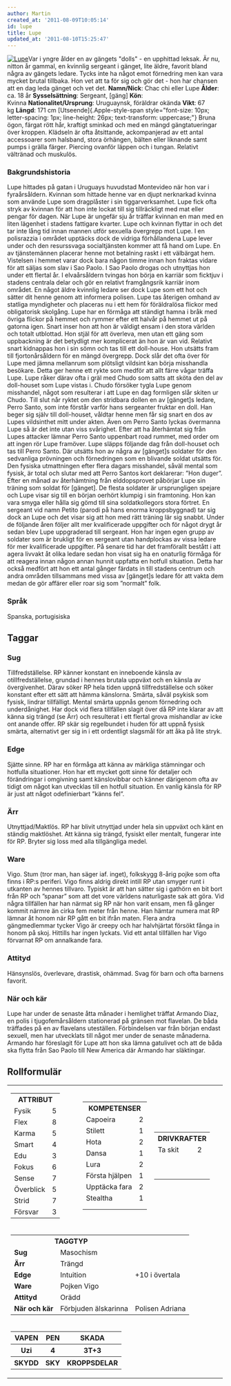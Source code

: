 ```yaml
---
author: Martin
created_at: '2011-08-09T10:05:14'
id: lupe
title: Lupe
updated_at: '2011-08-10T15:25:47'
---
```

[<img src="http://kampanj.ripperdoc.net/wp-content/uploads/latina-tattoo-jam-aug-20091-217x300.jpg" title="Lupe" class="alignright size-medium wp-image-1126" />]Var i yngre ålder en av gängets "dolls" - en upphittad leksak. Är nu, nitton år gammal, en kvinnlig sergeant i gänget, lite äldre, favorit bland några av gängets ledare. Tycks inte ha något emot förnedring men kan vara mycket brutal tillbaka. Hon vet att ta för sig och gör det - hon har chansen att en dag leda gänget och vet det. **Namn/Nick**: Chac chi eller Lupe **Ålder**: ca. 18 år **Sysselsättning**: Sergeant, \[gäng\] **Kön**: Kvinna **Nationalitet/Ursprung**: Uruguaynsk, föräldrar okända **Vikt**: 67 kg **Längd**: 171 cm [Utseende]{.Apple-style-span style="font-size: 10px; letter-spacing: 1px; line-height: 26px; text-transform: uppercase;"} Bruna ögon, färgat rött hår, kraftigt sminkad och med en mängd gängtatueringar över kroppen. Klädseln är ofta åtsittande, ackompanjerad av ett antal accessoarer som halsband, stora örhängen, bälten eller liknande samt pumps i grälla färger. Piercing ovanför läppen och i tungan. Relativt vältränad och muskulös.

### Bakgrundshistoria

Lupe hittades på gatan i Uruguays huvudstad Montevideo när hon var i fyraårsåldern. Kvinnan som hittade henne var en djupt nerknarkad kvinna som använde Lupe som dragplåster i sin tiggarverksamhet. Lupe fick ofta stryk av kvinnan för att hon inte lockat till sig tillräckligt med mat eller pengar för dagen. När Lupe är ungefär sju år träffar kvinnan en man med en liten lägenhet i stadens fattigare kvarter. Lupe och kvinnan flyttar in och det tar inte lång tid innan mannen utför sexuella övergrepp mot Lupe. I en polisrazzia i området upptäcks dock de vidriga förhållandena Lupe lever under och den resurssvaga socialtjänsten kommer att få hand om Lupe. En av tjänstemännen placerar henne mot betalning raskt i ett välbärgat hem. Vistelsen i hemmet varar dock bara någon timme innan hon fraktas vidare för att säljas som slav i Sao Paolo. I Sao Paolo drogas och utnyttjas hon under ett flertal år. I elvaårsåldern tvingas hon börja en karriär som ficktjuv i stadens centrala delar och gör en relativt framgångsrik karriär inom området. En något äldre kvinnlig ledare ser dock Lupe som ett hot och sätter dit henne genom att informera polisen. Lupe tas återigen omhand av statliga myndigheter och placeras nu i ett hem för föräldralösa flickor med obligatorisk skolgång. Lupe har en förmåga att ständigt hamna i bråk med övriga flickor på hemmet och rymmer efter ett halvår på hemmet ut på gatorna igen. Snart inser hon att hon är väldigt ensam i den stora världen och totalt utblottad. Hon stjäl för att överleva, men utan ett gäng som uppbackning är det betydligt mer komplicerat än hon är van vid. Relativt snart kidnappas hon i sin sömn och tas till ett doll-house. Hon utsätts fram till fjortonårsåldern för en mängd övergrepp. Dock slår det ofta över för Lupe med jämna mellanrum som plötsligt vildsint kan börja misshandla besökare. Detta ger henne ett rykte som medför att allt färre vågar träffa Lupe. Lupe råker därav ofta i gräl med Chudo som satts att sköta den del av doll-houset som Lupe vistas i. Chudo försöker tygla Lupe genom misshandel, något som resulterar i att Lupe en dag formligen slår skiten ur Chudo. Till slut når ryktet om den stridbara dollen en av \[gänget\]s ledare, Perro Santo, som inte förstår varför hans sergeanter fruktar en doll. Han beger sig själv till doll-houset, våldtar henne men får sig snart en dos av Lupes vildsinthet mitt under akten. Även om Perro Santo lyckas övermanna Lupe så är det inte utan viss svårighet. Efter att ha återhämtat sig från Lupes attacker lämnar Perro Santo uppenbart road rummet, med order om att ingen rör Lupe framöver. Lupe släpps följande dag från doll-houset och tas till Perro Santo. Där utsätts hon av några av \[gänget\]s soldater för den sedvanliga prövningen och förnedringen som en blivande soldat utsätts för. Den fysiska utmattningen efter flera dagars misshandel, såväl mental som fysisk, är total och slutar med att Perro Santos kort deklarerar: ”Hon duger”. Efter en månad av återhämtning från elddopsprovet påbörjar Lupe sin träning som soldat för \[gänget\]. De flesta soldater är ursprungligen spejare och Lupe visar sig till en början oerhört klumpig i sin framtoning. Hon kan vara smyga eller hålla sig gömd till sina soldatkollegors stora förtret. En sergeant vid namn Petito (parodi på hans enorma kroppsbyggnad) tar sig dock an Lupe och det visar sig att hon med rätt träning lär sig snabbt. Under de följande åren följer allt mer kvalificerade uppgifter och för något drygt år sedan blev Lupe uppgraderad till sergeant. Hon har ingen egen grupp av soldater som är brukligt för en sergeant utan handplockas av vissa ledare för mer kvalificerade uppgifter. På senare tid har det framförallt bestått i att agera livvakt åt olika ledare sedan hon visat sig ha en onaturlig förmåga för att reagera innan någon annan hunnit uppfatta en hotfull situation. Detta har också medfört att hon ett antal gånger färdats in till stadens centrum och andra områden tillsammans med vissa av \[gänget\]s ledare för att vakta dem medan de gör affärer eller roar sig som ”normalt” folk.

### Språk

Spanska, portugisiska

## Taggar

### Sug

Tillfredställelse. RP känner konstant en inneboende känsla av otillfredställelse, grundad i hennes brutala uppväxt och en känsla av övergivenhet. Därav söker RP hela tiden uppnå tillfredställelse och söker konstant efter ett sätt att hämma känslorna. Smärta, såväl psykisk som fysisk, lindrar tillfälligt. Mental smärta uppnås genom förnedring och underdånighet. Har dock vid flera tillfällen slagit över då RP inte klarar av att känna sig trängd (se Ärr) och resulterat i ett flertal grova mishandlar av icke ont anande offer. RP skär sig regelbundet i huden för att uppnå fysisk smärta, alternativt ger sig in i ett ordentligt slagsmål för att åka på lite stryk.

### Edge

Sjätte sinne. RP har en förmåga att känna av märkliga stämningar och hotfulla situationer. Hon har ett mycket gott sinne för detaljer och förändringar i omgivning samt känslovibbar och känner därigenom ofta av tidigt om något kan utvecklas till en hotfull situation. En vanlig känsla för RP är just att något odefinierbart ”känns fel”.

### Ärr

Utnyttjad/Maktlös. RP har blivit utnyttjad under hela sin uppväxt och känt en ständig maktlöshet. Att känna sig trängd, fysiskt eller mentalt, fungerar inte för RP. Bryter sig loss med alla tillgängliga medel.

### Ware

Vigo. Stum (tror man, han säger iaf. inget), folkskygg 8-årig pojke som ofta finns i RP:s periferi. Vigo finns aldrig direkt intill RP utan smyger runt i utkanten av hennes tillvaro. Typiskt är att han sätter sig i gathörn en bit bort från RP och ”spanar” som att det vore världens naturligaste sak att göra. Vid några tillfällen har han närmat sig RP när hon varit ensam, men få gånger kommit närmre än cirka fem meter från henne. Han hämtar numera mat RP lämnar åt honom när RP gått en bit ifrån maten. Flera andra gängmedlemmar tycker Vigo är creepy och har halvhjärtat försökt fånga in honom på skoj. Hittills har ingen lyckats. Vid ett antal tillfällen har Vigo förvarnat RP om annalkande fara.

### Attityd

Hänsynslös, överlevare, drastisk, ohämmad. Svag för barn och ofta barnens favorit.

### När och kär

Lupe har under de senaste åtta månader i hemlighet träffat Armando Diaz, en polis i tjugofemårsåldern stationerad på gränsen mot flavelan. De båda träffades på en av flavelans uteställen. Förbindelsen var från början endast sexuell, men har utvecklats till något mer under de senaste månaderna. Armando har föreslagit för Lupe att hon ska lämna gatulivet och att de båda ska flytta från Sao Paolo till New America där Armando har släktingar.

## Rollformulär

<table data-border="1"><colgroup><col style="width: 33%" /><col style="width: 33%" /><col style="width: 33%" /></colgroup><tbody><tr class="odd"><td><table><tbody><tr class="header"><th colspan="2">ATTRIBUT</th></tr><tr class="odd"><td>Fysik</td><td>5</td></tr><tr class="even"><td>Flex</td><td>8</td></tr><tr class="odd"><td>Karma</td><td>5</td></tr><tr class="even"><td>Smart</td><td>4</td></tr><tr class="odd"><td>Edu</td><td>3</td></tr><tr class="even"><td>Fokus</td><td>6</td></tr><tr class="odd"><td>Sense</td><td>7</td></tr><tr class="even"><td>Överblick</td><td>5</td></tr><tr class="odd"><td>Strid</td><td>7</td></tr><tr class="even"><td>Försvar</td><td>3</td></tr></tbody></table></td><td><table><tbody><tr class="header"><th colspan="2">KOMPETENSER</th></tr><tr class="odd"><td>Capoeira</td><td>2</td></tr><tr class="even"><td>Stilett</td><td>1</td></tr><tr class="odd"><td>Hota</td><td>2</td></tr><tr class="even"><td>Dansa</td><td>1</td></tr><tr class="odd"><td>Lura</td><td>2</td></tr><tr class="even"><td>Första hjälpen</td><td>1</td></tr><tr class="odd"><td>Upptäcka fara</td><td>2</td></tr><tr class="even"><td>Stealtha</td><td>1</td></tr><tr class="odd"><td></td><td></td></tr><tr class="even"><td></td><td></td></tr></tbody></table></td><td><table><tbody><tr class="header"><th colspan="2">DRIVKRAFTER</th></tr><tr class="odd"><td>Ta skit</td><td>2</td></tr><tr class="even"><td></td><td></td></tr><tr class="odd"><td></td><td></td></tr><tr class="even"><td></td><td></td></tr><tr class="odd"><td></td><td></td></tr><tr class="even"><td></td><td></td></tr><tr class="odd"><td></td><td></td></tr><tr class="even"><td></td><td></td></tr><tr class="odd"><td></td><td></td></tr><tr class="even"><td></td><td></td></tr></tbody></table></td></tr><tr class="even"><td colspan="3"><table><tbody><tr class="header"><th colspan="3">TAGGTYP</th><th></th><th></th><th></th></tr><tr class="odd"><td><strong>Sug</strong></td><td colspan="2">Masochism</td><td colspan="3"></td></tr><tr class="even"><td><strong>Ärr</strong></td><td colspan="2">Trängd</td><td colspan="3"></td></tr><tr class="odd"><td><strong>Edge</strong></td><td colspan="2">Intuition</td><td colspan="3">+10 i övertala</td></tr><tr class="even"><td><strong>Ware</strong></td><td colspan="2">Pojken Vigo</td><td colspan="3"></td></tr><tr class="odd"><td><strong>Attityd</strong></td><td colspan="2">Orädd</td><td colspan="3"></td></tr><tr class="even"><td><strong>När och kär</strong></td><td colspan="2">Förbjuden älskarinna</td><td colspan="3">Polisen Adriana</td></tr></tbody></table></td></tr><tr class="odd"><td colspan="3"><table><tbody><tr class="header"><th>VAPEN</th><th>PEN</th><th>SKADA</th></tr><tr class="odd"><th>Uzi</th><th>4</th><th>3T+3</th></tr><tr class="even"><th>SKYDD</th><th>SKY</th><th>KROPPSDELAR</th></tr></tbody></table></td></tr></tbody></table>

  [<img src="http://kampanj.ripperdoc.net/wp-content/uploads/latina-tattoo-jam-aug-20091-217x300.jpg" title="Lupe" class="alignright size-medium wp-image-1126" />]: http://kampanj.ripperdoc.net/wp-content/uploads/latina-tattoo-jam-aug-20091.jpg
